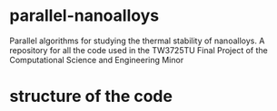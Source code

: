 # parallel-nanoalloys
Parallel algorithms for studying the thermal stability of nanoalloys. A repository for all the code used in the TW3725TU Final Project of the Computational Science and Engineering Minor

# structure of the code
